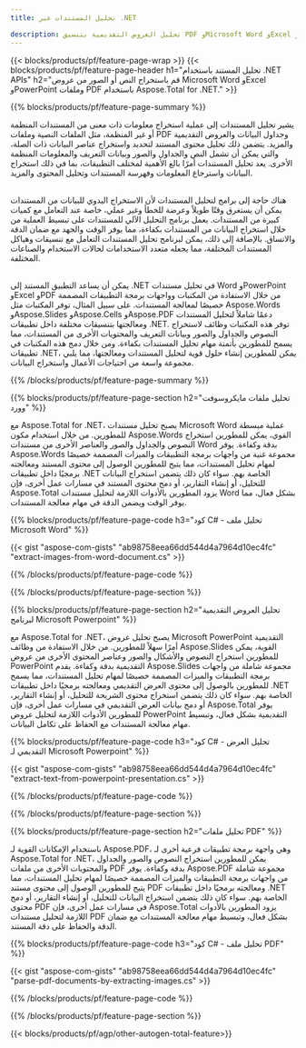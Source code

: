 ```yaml
---
title: تحليل المستندات عبر .NET 

description: تحليل العروض التقديمية بتنسيق PDF وMicrosoft Word وExcel وPowerPoint عبر تطبيق .NET الخاص بك. كود C# مدرج لاستخراج النص أو الصور بسهولة.
---
```


{{< blocks/products/pf/feature-page-wrap >}}
{{< blocks/products/pf/feature-page-header h1="تحليل المستند باستخدام .NET APIs" h2="قم باستخراج النص أو الصور من عروض Microsoft Word وExcel وPowerPoint وملفات PDF باستخدام Aspose.Total for .NET." >}}

{{% blocks/products/pf/feature-page-summary %}}

يشير تحليل المستندات إلى عملية استخراج معلومات ذات معنى من المستندات المنظمة أو غير المنظمة، مثل الملفات النصية وملفات PDF وجداول البيانات والعروض التقديمية والمزيد. يتضمن ذلك تحليل محتوى المستند لتحديد واستخراج عناصر البيانات ذات الصلة، والتي يمكن أن تشمل النص والجداول والصور وبيانات التعريف والمعلومات المنظمة الأخرى. يعد تحليل المستندات أمرًا بالغ الأهمية لمختلف التطبيقات، بما في ذلك استخراج البيانات واسترجاع المعلومات وفهرسة المستندات وتحليل المحتوى والمزيد.<br /><br />

هناك حاجة إلى برامج لتحليل المستندات لأن الاستخراج اليدوي للبيانات من المستندات يمكن أن يستغرق وقتًا طويلاً وعرضة للخطأ وغير عملي، خاصة عند التعامل مع كميات كبيرة من المستندات. يعمل برنامج التحليل الآلي للمستندات على تبسيط العملية من خلال استخراج البيانات من المستندات بكفاءة، مما يوفر الوقت والجهد مع ضمان الدقة والاتساق. بالإضافة إلى ذلك، يمكن لبرنامج تحليل المستندات التعامل مع تنسيقات وهياكل المستندات المختلفة، مما يجعله متعدد الاستخدامات لحالات الاستخدام والصناعات المختلفة.<br /><br />

يمكن أن يساعد التطبيق المستند إلى .NET في تحليل مستندات Word وPowerPoint وExcel وPDF من خلال الاستفادة من المكتبات وواجهات برمجة التطبيقات المصممة خصيصًا لمعالجة المستندات. على سبيل المثال، توفر المكتبات مثل Aspose.Words وAspose.Slides وAspose.Cells وAspose.PDF دعمًا شاملاً لتحليل المستندات ومعالجتها بتنسيقات مختلفة داخل تطبيقات .NET. توفر هذه المكتبات وظائف لاستخراج النصوص والجداول والصور وبيانات التعريف والمحتويات الأخرى من المستندات، مما يسمح للمطورين بأتمتة مهام تحليل المستندات بكفاءة. ومن خلال دمج هذه المكتبات في تطبيقات .NET، يمكن للمطورين إنشاء حلول قوية لتحليل المستندات ومعالجتها، مما يلبي مجموعة واسعة من احتياجات الأعمال واستخراج البيانات.

{{% /blocks/products/pf/feature-page-summary  %}}

{{% blocks/products/pf/feature-page-section  h2="تحليل ملفات مايكروسوفت وورد" %}}

مع Aspose.Total for .NET، يصبح تحليل مستندات Microsoft Word عملية مبسطة للمطورين. من خلال استخدام مكون Aspose.Words القوي، يمكن للمطورين استخراج النصوص والجداول والصور والعناصر الأخرى من مستندات Word بدقة وكفاءة. يوفر Aspose.Words مجموعة غنية من واجهات برمجة التطبيقات والميزات المصممة خصيصًا لمهام تحليل المستندات، مما يتيح للمطورين الوصول إلى محتوى المستند ومعالجته برمجيًا داخل تطبيقات .NET الخاصة بهم. سواء كان ذلك يتضمن استخراج البيانات للتحليل، أو إنشاء التقارير، أو دمج محتوى المستند في مسارات عمل أخرى، فإن Aspose.Total يزود المطورين بالأدوات اللازمة لتحليل مستندات Word بشكل فعال، مما يوفر الوقت ويضمن الدقة في مهام معالجة المستندات.

{{% blocks/products/pf/feature-page-code h3="كود C# - تحليل ملف Microsoft Word" %}}

{{< gist "aspose-com-gists" "ab98758eea66dd544d4a7964d10ec4fc" "extract-images-from-word-document.cs" >}}

{{% /blocks/products/pf/feature-page-code  %}}

{{% /blocks/products/pf/feature-page-section %}}

{{% blocks/products/pf/feature-page-section  h2="تحليل العروض التقديمية لبرنامج Microsoft Powerpoint" %}}

مع Aspose.Total for .NET، يصبح تحليل عروض Microsoft PowerPoint التقديمية أمرًا سهلاً للمطورين. من خلال الاستفادة من وظائف Aspose.Slides القوية، يمكن للمطورين استخراج النصوص والأشكال والصور وعناصر المحتوى الأخرى من عروض PowerPoint التقديمية بدقة وكفاءة. يقدم Aspose.Slides مجموعة شاملة من واجهات برمجة التطبيقات والميزات المصممة خصيصًا لمهام تحليل المستندات، مما يسمح للمطورين بالوصول إلى محتوى العرض التقديمي ومعالجته برمجيًا داخل تطبيقات .NET الخاصة بهم. سواء كان ذلك يتضمن استخراج محتوى الشريحة للتحليل، أو إنشاء التقارير، أو دمج بيانات العرض التقديمي في مسارات عمل أخرى، فإن Aspose.Total يوفر للمطورين الأدوات اللازمة لتحليل عروض PowerPoint التقديمية بشكل فعال، وتبسيط مهام معالجة المستندات مع الحفاظ على تكامل البيانات.

{{% blocks/products/pf/feature-page-code h3="كود C# - تحليل العرض التقديمي لـ Microsoft Powerpoint" %}}

{{< gist "aspose-com-gists" "ab98758eea66dd544d4a7964d10ec4fc" "extract-text-from-powerpoint-presentation.cs" >}}

{{% /blocks/products/pf/feature-page-code  %}}

{{% /blocks/products/pf/feature-page-section %}}

{{% blocks/products/pf/feature-page-section  h2="تحليل ملفات PDF" %}}

باستخدام الإمكانات القوية لـ Aspose.PDF، وهي واجهة برمجة تطبيقات فرعية أخرى لـ Aspose.Total for .NET، يمكن للمطورين استخراج النصوص والصور والجداول والمحتويات الأخرى من ملفات PDF بدقة وكفاءة. يوفر Aspose.PDF مجموعة شاملة من واجهات برمجة التطبيقات والميزات المصممة خصيصًا لمهام تحليل المستندات، مما يتيح للمطورين الوصول إلى محتوى مستند PDF ومعالجته برمجيًا داخل تطبيقات .NET الخاصة بهم. سواء كان ذلك يتضمن استخراج البيانات للتحليل، أو إنشاء التقارير، أو دمج محتوى PDF في مسارات عمل أخرى، فإن Aspose.Total يزود المطورين بالأدوات اللازمة لتحليل مستندات PDF بشكل فعال، وتبسيط مهام معالجة المستندات مع ضمان الدقة والحفاظ على دقة المستند.

{{% blocks/products/pf/feature-page-code h3="كود C# - تحليل ملف PDF" %}}

{{< gist "aspose-com-gists" "ab98758eea66dd544d4a7964d10ec4fc" "parse-pdf-documents-by-extracting-images.cs" >}}

{{% /blocks/products/pf/feature-page-code  %}}

{{% /blocks/products/pf/feature-page-section %}}

{{< blocks/products/pf/agp/other-autogen-total-feature>}}
